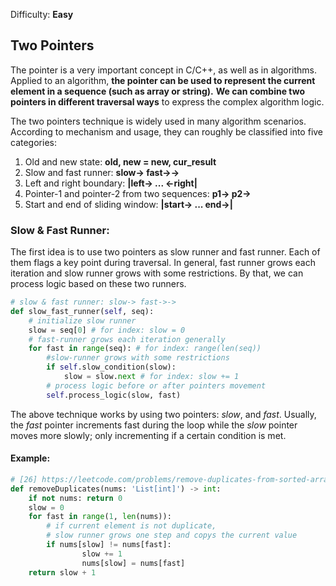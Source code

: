 
Difficulty: **Easy**

## Two Pointers

The pointer is a very important concept in C/C++, as well as in algorithms. Applied to an algorithm, **the pointer can be used to represent the current element in a sequence (such as array or string).** **We can combine two pointers in different traversal ways** to express the complex algorithm logic.

The two pointers technique is widely used in many algorithm scenarios. According to mechanism and usage, they can roughly be classified into five categories:

1. Old and new state: **old, new = new, cur_result**
2. Slow and fast runner: **slow-> fast->->**
3. Left and right boundary: **|left-> ... <-right|**
4. Pointer-1 and pointer-2 from two sequences: **p1-> p2->**
5. Start and end of sliding window: **|start-> ... end->|**

### Slow & Fast Runner:

The first idea is to use two pointers as slow runner and fast runner. Each of them flags a key point during traversal. In general, fast runner grows each iteration and slow runner grows with some restrictions. By that, we can process logic based on these two runners.


```python
# slow & fast runner: slow-> fast->->
def slow_fast_runner(self, seq): 
	# initialize slow runner 
	slow = seq[0] # for index: slow = 0
	# fast-runner grows each iteration generally 
	for fast in range(seq): # for index: range(len(seq))
		#slow-runner grows with some restrictions 
		if self.slow_condition(slow):
			slow = slow.next # for index: slow += 1
		# process logic before or after pointers movement 
		self.process_logic(slow, fast)
```


The above technique works by using two pointers: *slow*, and *fast*. Usually, the *fast* pointer increments fast during the loop while the *slow* pointer moves more slowly; only incrementing if a certain condition is met.
 
#### Example:

```python
# [26] https://leetcode.com/problems/remove-duplicates-from-sorted-array/ 
def removeDuplicates(nums: 'List[int]') -> int: 
	if not nums: return 0 
	slow = 0 
	for fast in range(1, len(nums)): 
		# if current element is not duplicate, 
		# slow runner grows one step and copys the current value 
		if nums[slow] != nums[fast]: 
				slow += 1 
				nums[slow] = nums[fast] 
	return slow + 1
```

